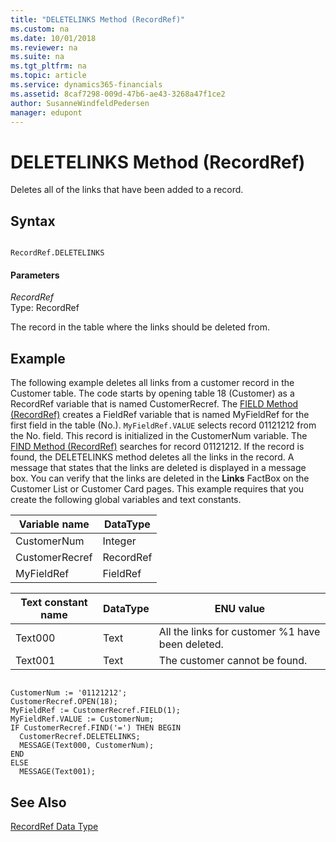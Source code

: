 ```yaml
---
title: "DELETELINKS Method (RecordRef)"
ms.custom: na
ms.date: 10/01/2018
ms.reviewer: na
ms.suite: na
ms.tgt_pltfrm: na
ms.topic: article
ms.service: dynamics365-financials
ms.assetid: 8caf7298-009d-47b6-ae43-3268a47f1ce2
author: SusanneWindfeldPedersen
manager: edupont
---
```


 

# DELETELINKS Method (RecordRef)
Deletes all of the links that have been added to a record.  
  
## Syntax  
  
```  
  
RecordRef.DELETELINKS  
```  
  
#### Parameters  
 *RecordRef*  
 Type: RecordRef  
  
 The record in the table where the links should be deleted from.  
  
## Example  
 The following example deletes all links from a customer record in the Customer table. The code starts by opening table 18 \(Customer\) as a RecordRef variable that is named CustomerRecref. The [FIELD Method \(RecordRef\)](devenv-FIELD-Method-RecordRef.md) creates a FieldRef variable that is named MyFieldRef for the first field in the table \(No.\). `MyFieldRef.VALUE` selects record 01121212 from the No. field. This record is initialized in the CustomerNum variable. The [FIND Method \(RecordRef\)](devenv-FIND-Method-RecordRef.md) searches for record 01121212. If the record is found, the DELETELINKS method deletes all the links in the record. A message that states that the links are deleted is displayed in a message box. You can verify that the links are deleted in the **Links** FactBox on the Customer List or Customer Card pages. This example requires that you create the following global variables and text constants.  
  
|Variable name|DataType|  
|-------------------|--------------|  
|CustomerNum|Integer|  
|CustomerRecref|RecordRef|  
|MyFieldRef|FieldRef|  
  
|Text constant name|DataType|ENU value|  
|------------------------|--------------|---------------|  
|Text000|Text|All the links for customer %1 have been deleted.|  
|Text001|Text|The customer cannot be found.|  
  
```  
  
CustomerNum := '01121212';  
CustomerRecref.OPEN(18);  
MyFieldRef := CustomerRecref.FIELD(1);  
MyFieldRef.VALUE := CustomerNum;  
IF CustomerRecref.FIND('=') THEN BEGIN  
  CustomerRecref.DELETELINKS;  
  MESSAGE(Text000, CustomerNum);  
END  
ELSE  
  MESSAGE(Text001);  
```  
  
## See Also  
 [RecordRef Data Type](../datatypes/devenv-RecordRef-Data-Type.md)